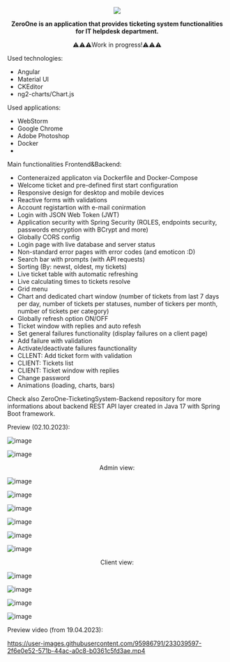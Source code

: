 
<p align="center">
<img src="https://user-images.githubusercontent.com/95986791/225428948-b1a70c5b-f605-4b89-af0c-247d206ff284.png">
</p>

<p align="center"><b>ZeroOne is an application that provides ticketing system functionalities for IT helpdesk department.</b></p>
<p align="center">⚠️⚠️⚠️Work in progress!⚠️⚠️⚠️</b></p>


Used technologies:

  - Angular
  - Material UI
  - CKEditor
  - ng2-charts/Chart.js

Used applications:

  - WebStorm
  - Google Chrome
  - Adobe Photoshop
  - Docker
  - 
Main functionalities Frontend&Backend:

  - Conteneraized applicaton via Dockerfile and Docker-Compose
  - Welcome ticket and pre-defined first start configuration
  - Responsive design for desktop and mobile devices
  - Reactive forms with validations 
  - Account registartion with e-mail conirmation
  - Login with JSON Web Token (JWT)
  - Application security with Spring Security (ROLES, endpoints security, passwords encryption with BCrypt and more)
  - Globally CORS config
  - Login page with live database and server status
  - Non-standard error pages with error codes (and emoticon :D)
  - Search bar with prompts (with API requests)
  - Sorting (By: newst, oldest, my tickets)
  - Live ticket table with automatic refreshing
  - Live calculating times to tickets resolve
  - Grid menu
  - Chart and dedicated chart window (number of tickets from last 7 days per day, number of tickets per statuses, number of tickers per month, number of tickets per category)
  - Globally refresh option ON/OFF
  - Ticket window with replies and auto refesh
  - Set general failures functionality (display failures on a client page)
  - Add failure with validation
  - Activate/deactivate failures faunctionality
  - CLLENT: Add ticket form with validation
  - CLIENT: Tickets list
  - CLIENT: Ticket window with replies
  - Change password
  - Animations (loading, charts, bars)


Check also ZeroOne-TicketingSystem-Backend repository for more informations about backend REST API layer created in Java 17 with Spring Boot framework.

Preview (02.10.2023):

![image](https://github.com/Azure7896/ZeroOne-TicketingSystem-Frontend/assets/95986791/344c8ddb-2d35-4a24-b2e3-342eaaafcd6c)

![image](https://github.com/Azure7896/ZeroOne-TicketingSystem-Frontend/assets/95986791/9aefc387-a720-4648-accb-838e83ee387e)

<p align="center">Admin view:</b></p>

![image](https://github.com/Azure7896/ZeroOne-TicketingSystem-Frontend/assets/95986791/30cf9dbc-41f2-41ff-a0b6-588acf30a7de)

![image](https://github.com/Azure7896/ZeroOne-TicketingSystem-Frontend/assets/95986791/7e5d9d79-821b-44c0-8cb6-2ebef56c7483)

![image](https://github.com/Azure7896/ZeroOne-TicketingSystem-Frontend/assets/95986791/162512fd-6ae1-4563-a710-5fff2e0ea032)

![image](https://github.com/Azure7896/ZeroOne-TicketingSystem-Frontend/assets/95986791/82d1e9e8-ad30-40ea-b8ba-68a73611f152)

![image](https://github.com/Azure7896/ZeroOne-TicketingSystem-Frontend/assets/95986791/3d8cd144-3bd4-4887-bb84-15b8da5db12e)

![image](https://github.com/Azure7896/ZeroOne-TicketingSystem-Frontend/assets/95986791/6f8732c1-738d-4575-a225-51dba675c8d6)
<p align="center">Client view:</b></p>

![image](https://github.com/Azure7896/ZeroOne-TicketingSystem-Frontend/assets/95986791/2e755bff-dcd1-43e4-a129-002f1c450fcf)

![image](https://github.com/Azure7896/ZeroOne-TicketingSystem-Frontend/assets/95986791/fc2a0a2a-419a-415b-ab27-e563139899f7)

![image](https://github.com/Azure7896/ZeroOne-TicketingSystem-Frontend/assets/95986791/1c006cf0-5199-4ed6-ac9d-2bf5cfda6657)

![image](https://github.com/Azure7896/ZeroOne-TicketingSystem-Frontend/assets/95986791/75c7ece6-79ad-4397-8764-d9596f136d70)

Preview video (from 19.04.2023): 

https://user-images.githubusercontent.com/95986791/233039597-2f6e0e52-571b-44ac-a0c8-b0361c5fd3ae.mp4

